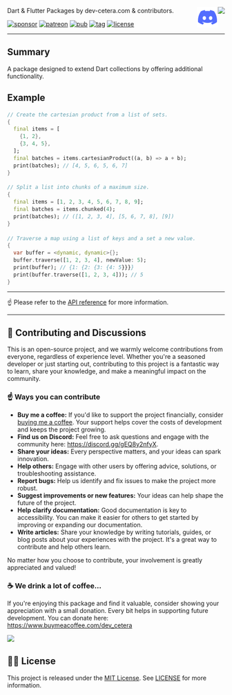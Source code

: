 <a href="https://www.buymeacoffee.com/dev_cetera" target="_blank"><img align="right" src="https://cdn.buymeacoffee.com/buttons/default-orange.png" height="48"></a>
<a href="https://discord.gg/gEQ8y2nfyX" target="_blank"><img align="right" src="https://raw.githubusercontent.com/dev-cetera/resources/refs/heads/main/assets/discord_icon/discord_icon.svg" height="48"></a>

Dart & Flutter Packages by dev-cetera.com & contributors.

[![sponsor](https://img.shields.io/badge/sponsor-grey?logo=github-sponsors)](https://github.com/sponsors/dev-cetera)
[![patreon](https://img.shields.io/badge/patreon-grey?logo=patreon)](https://www.patreon.com/c/RobertMollentze)
[![pub](https://img.shields.io/pub/v/df_collection.svg)](https://pub.dev/packages/df_collection)
[![tag](https://img.shields.io/badge/tag-v0.9.5-purple?logo=github)](https://github.com/dev-cetera/df_collection/tree/v0.9.5)
[![license](https://img.shields.io/badge/license-MIT-blue.svg)](https://raw.githubusercontent.com/dev-cetera/df_collection/main/LICENSE)

---

<!-- BEGIN _README_CONTENT -->

## Summary

A package designed to extend Dart collections by offering additional functionality.

## Example

```dart
// Create the cartesian product from a list of sets.
{
  final items = [
    {1, 2},
    {3, 4, 5},
  ];
  final batches = items.cartesianProduct((a, b) => a + b);
  print(batches); // [4, 5, 6, 5, 6, 7]
}

// Split a list into chunks of a maximum size.
{
  final items = [1, 2, 3, 4, 5, 6, 7, 8, 9];
  final batches = items.chunked(4);
  print(batches); // ([1, 2, 3, 4], [5, 6, 7, 8], [9])
}

// Traverse a map using a list of keys and a set a new value.
{
  var buffer = <dynamic, dynamic>{};
  buffer.traverse([1, 2, 3, 4], newValue: 5);
  print(buffer); // {1: {2: {3: {4: 5}}}}
  print(buffer.traverse([1, 2, 3, 4])); // 5
}
```

<!-- END _README_CONTENT -->

---

☝️ Please refer to the [API reference](https://pub.dev/documentation/df_collection/) for more information.

---

## 💬 Contributing and Discussions

This is an open-source project, and we warmly welcome contributions from everyone, regardless of experience level. Whether you're a seasoned developer or just starting out, contributing to this project is a fantastic way to learn, share your knowledge, and make a meaningful impact on the community.

### ☝️ Ways you can contribute

- **Buy me a coffee:** If you'd like to support the project financially, consider [buying me a coffee](https://www.buymeacoffee.com/dev_cetera). Your support helps cover the costs of development and keeps the project growing.
- **Find us on Discord:** Feel free to ask questions and engage with the community here: https://discord.gg/gEQ8y2nfyX.
- **Share your ideas:** Every perspective matters, and your ideas can spark innovation.
- **Help others:** Engage with other users by offering advice, solutions, or troubleshooting assistance.
- **Report bugs:** Help us identify and fix issues to make the project more robust.
- **Suggest improvements or new features:** Your ideas can help shape the future of the project.
- **Help clarify documentation:** Good documentation is key to accessibility. You can make it easier for others to get started by improving or expanding our documentation.
- **Write articles:** Share your knowledge by writing tutorials, guides, or blog posts about your experiences with the project. It's a great way to contribute and help others learn.

No matter how you choose to contribute, your involvement is greatly appreciated and valued!

### ☕ We drink a lot of coffee...

If you're enjoying this package and find it valuable, consider showing your appreciation with a small donation. Every bit helps in supporting future development. You can donate here: https://www.buymeacoffee.com/dev_cetera

<a href="https://www.buymeacoffee.com/dev_cetera" target="_blank"><img src="https://cdn.buymeacoffee.com/buttons/default-orange.png" height="40"></a>

## 🧑‍⚖️ License

This project is released under the [MIT License](https://raw.githubusercontent.com/dev-cetera/df_collection/main/LICENSE). See [LICENSE](https://raw.githubusercontent.com/dev-cetera/df_collection/main/LICENSE) for more information.
